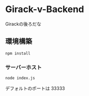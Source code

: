 # Girack-v-Backend

Girackの後ろだな

## 環境構築

```sh
npm install
```

### サーバーホスト

```sh
node index.js
```

デフォルトのポートは 33333 